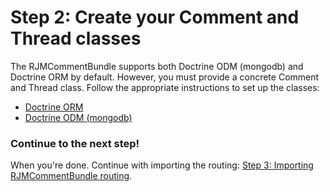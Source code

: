 Step 2: Create your Comment and Thread classes
==============================================

The RJMCommentBundle supports both Doctrine ODM (mongodb) and Doctrine ORM by
default. However, you must provide a concrete Comment and Thread class. Follow
the appropriate instructions to set up the classes:

- [Doctrine ORM](2a-mapping_orm.md)
- [Doctrine ODM (mongodb)](2b-mapping_mongodb.md)

### Continue to the next step!
When you're done. Continue with importing the routing:
[Step 3: Importing RJMCommentBundle routing](3-importing_rjmcommentbundle_routing.md).
